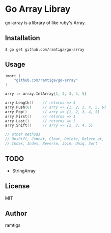 # Go Array Libray

go-array is a library of like ruby's Array.

## Installation

    $ go get github.com/ramtiga/go-array

## Usage

```go
imort (
    "github.com/ramtiga/go-array"
)

arry := array.IntArray{1, 2, 3, 4, 5}

arry.Length()    // returns => 5
arry.Push(6)     // arry => {1, 2, 3, 4, 5, 6}
arry.Pop()       // arry => {1, 2, 3, 4, 5}
arry.First()     // returns => 1
arry.Last()      // returns => 5
arry.Shift()     // arry => {2, 3, 4, 5}

// other methods  
// Unshift, Concat, Clear, Delete, Delete_at, 
// Index, Index, Reverse, Join, Uniq, Sort

```

## TODO
- StringArray

## License
MIT

## Author
ramtiga

